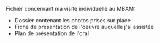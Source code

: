 Fichier concernant ma visite individuelle au MBAM:
- Dossier contenant les photos prises sur place
- Fiche de présentation de l'oeuvre auquelle j'ai assistée
- Plan de présentation de l'oral
